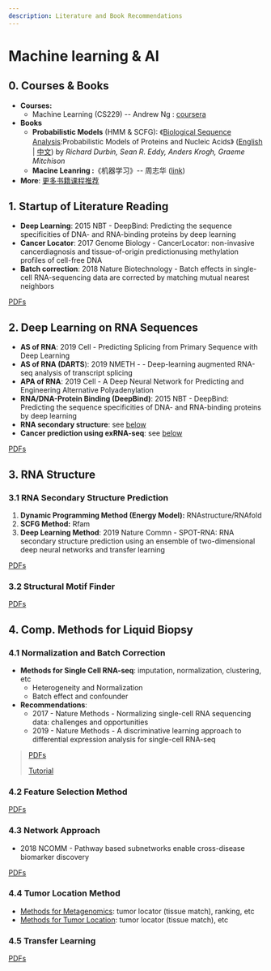 ```yaml
---
description: Literature and Book Recommendations
---
```


# Machine learning & AI

## 0. Courses & Books 

* **Courses:** 
  * Machine Learning \(CS229\) -- Andrew Ng : [coursera](https://www.coursera.org/learn/machine-learning)
* **Books**
  * **Probabilistic Models** \(HMM & SCFG\): 《[Biological Sequence Analysis](http://www.amazon.com/Biological-Sequence-Analysis-Probabilistic-Proteins/dp/0521629713/):Probabilistic Models of Proteins and Nucleic Acids》 \([English](http://www.amazon.com/Biological-Sequence-Analysis-Probabilistic-Proteins/dp/0521629713) \| [中文](http://www.amazon.cn/dp/B003ZUIRZ2)\) by _Richard Durbin, Sean R. Eddy, Anders Krogh, Graeme Mitchison_
  * **Macine Leanring :**《机器学习》-- 周志华 \([link](https://book.douban.com/subject/26708119/)\)
* **More**: [更多书籍课程推荐](https://lulab1.gitbook.io/training/appendix/appendix-i.keep-learning)

## 1. Startup of Literature Reading

* **Deep Learning**: 2015 NBT - DeepBind: Predicting the sequence specificities of DNA- and RNA-binding proteins by deep learning
* **Cancer Locator**:  2017 Genome Biology - CancerLocator: non-invasive cancerdiagnosis and tissue-of-origin predictionusing methylation profiles of cell-free DNA
* **Batch correction**: 2018 Nature Biotechnology - Batch effects in single-cell RNA-sequencing data are corrected by matching mutual nearest neighbors

[PDFs](https://cloud.tsinghua.edu.cn/d/928f3f4a8c8d4ab8b8ad/?p=/Literature%20shared%20by%20John/Recommendation%20for%20Startup/AI%20%26%20Machine%20Learning&mode=list)

## 2. Deep Learning on RNA Sequences

* **AS of RNA**: 2019 Cell - Predicting Splicing from Primary Sequence with Deep Learning
* **AS of RNA \(DARTS**\): 2019 NMETH -  - Deep-learning augmented RNA-seq analysis of transcript splicing
* **APA of RNA**: 2019 Cell - A Deep Neural Network for Predicting and Engineering Alternative Polyadenylation
* **RNA/DNA-Protein Binding \(DeepBind\)**: 2015 NBT - DeepBind: Predicting the sequence specificities of DNA- and RNA-binding proteins by deep learning
* **RNA secondary structure**: see [below](ai.md#3-1-rna-secondary-structure-prediction)
* **Cancer prediction using exRNA-seq**: see [below](ai.md#4-5-transfer-learning)

[PDFs](https://cloud.tsinghua.edu.cn/d/9553a9a553304ff7b311/?p=%2FDeep%20Learning%20on%20RNA&mode=list)

## 3. RNA Structure

### 3.1 RNA Secondary Structure Prediction

1. **Dynamic Programming Method \(Energy Model\):** RNAstructure/RNAfold
2. **SCFG Method:** Rfam
3. **Deep Learning Method**: 2019 Nature Commn - SPOT-RNA: RNA secondary structure prediction using an ensemble of two-dimensional deep neural networks and transfer learning  

[PDFs](https://cloud.tsinghua.edu.cn/d/9553a9a553304ff7b311/?p=%2FRNA%20secondary%20structure%20prediction&mode=list)

### 3.2 Structural Motif Finder

[PDFs](https://cloud.tsinghua.edu.cn/d/9553a9a553304ff7b311/?p=%2FRNA%20Structural%20Motif&mode=list)

## 

## 4. Comp. Methods for Liquid Biopsy

### 4.1 Normalization and Batch Correction

* **Methods for Single Cell RNA-seq**: imputation, normalization, clustering, etc
  * Heterogeneity and Normalization
  * Batch effect and confounder
* **Recommendations**:
  * 2017 - Nature Methods - Normalizing single-cell RNA sequencing data: challenges and opportunities
  * 2019 - Nature Methods - A discriminative learning approach to differential expression analysis for single-cell RNA-seq

> [PDFs](https://cloud.tsinghua.edu.cn/d/9553a9a553304ff7b311/?p=%2Fmethod%20-%20single%20cell&mode=list)
>
> [Tutorial](https://lulab1.gitbook.io/training/part-iii.-case-studies/case-study-1.exrna-seq/1.4.normalization-issues)

### 4.2  Feature Selection Method

[PDFs](https://cloud.tsinghua.edu.cn/d/9553a9a553304ff7b311/?p=%2Fmethod%20-%20Feature%20Selection&mode=list)

### 4.3 Network Approach

* 2018 NCOMM - Pathway based subnetworks enable cross-disease biomarker discovery

[PDFs](https://cloud.tsinghua.edu.cn/d/9553a9a553304ff7b311/?p=%2Fmethod%20-%20Feature%20Selection&mode=list)

### 4.4 Tumor Location Method

* [Methods for Metagenomics](https://cloud.tsinghua.edu.cn/d/9553a9a553304ff7b311/?p=%2Fmethod%20-%20metagenomics&mode=list): tumor locator \(tissue match\), ranking, etc
* [Methods for Tumor Location](https://cloud.tsinghua.edu.cn/d/9553a9a553304ff7b311/?p=%2Fmethod%20-%20locator&mode=list): tumor locator \(tissue match\), etc

### 4.5 Transfer Learning

[PDFs](https://cloud.tsinghua.edu.cn/d/9553a9a553304ff7b311/?p=%2FTransfer%20Learning&mode=list)



